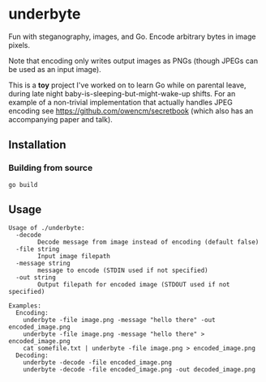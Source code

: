 # underbyte

Fun with steganography, images, and Go. Encode arbitrary bytes in image pixels.

Note that encoding only writes output images as PNGs (though JPEGs can be used as an input image).

This is a **toy** project I've worked on to learn Go while on parental leave, during late night baby-is-sleeping-but-might-wake-up shifts. For an example of a non-trivial implementation that actually handles JPEG encoding see https://github.com/owencm/secretbook (which also has an accompanying paper and talk).

## Installation
### Building from source
```
go build
```

## Usage
```
Usage of ./underbyte:
  -decode
    	Decode message from image instead of encoding (default false)
  -file string
    	Input image filepath
  -message string
    	message to encode (STDIN used if not specified)
  -out string
    	Output filepath for encoded image (STDOUT used if not specified)

Examples:
  Encoding:
	underbyte -file image.png -message "hello there" -out encoded_image.png
	underbyte -file image.png -message "hello there" > encoded_image.png
	cat somefile.txt | underbyte -file image.png > encoded_image.png
  Decoding:
  	underbyte -decode -file encoded_image.png
	underbyte -decode -file encoded_image.png -out decoded_image.png
```

